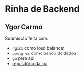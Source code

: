 # Rinha de Backend

## Ygor Carmo

Submissão feita com:

- `nginx` como load balancer
- `postgres` como banco de dados
- `go` para api
- [repositório da api](https://github.com/ygorcarmo/transactions-poc)
